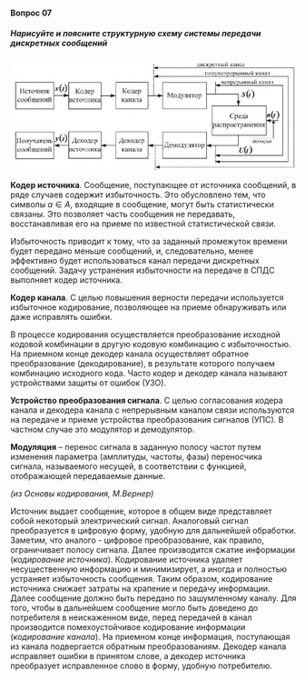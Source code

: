 #### Вопрос 07

##### Нарисуйте и поясните структурную схему системы передачи дискретных сообщений

![image-20220618190652865](Answer_1_7/image-20220618190652865.png)

**Кодер источника**. Сообщение, поступающее от источника сообщений, в ряде случаев содержит избыточность. Это обусловлено тем, что символы $a\in A$, входящие в сообщение, могут быть статистически связаны. Это позволяет часть сообщения не передавать, восстанавливая его на приеме по известной статистической связи. 

Избыточность приводит к тому, что за заданный промежуток времени будет передано меньше сообщений, и, следовательно, менее эффективно будет использоваться канал передачи дискретных сообщений. Задачу устранения избыточности на передаче в СПДС выполняет кодер источника. 

**Кодер канала**. С целью повышения верности передачи используется избыточное кодирование, позволяющее на приеме обнаруживать или даже исправлять ошибки. 

В процессе кодирования осуществляется преобразование исходной кодовой комбинации в другую кодовую комбинацию с избыточностью. На приемном конце декодер канала осуществляет обратное преобразование (декодирование), в результате которого получаем комбинацию исходного кода. Часто кодер и декодер канала называют устройствами защиты от ошибок (УЗО). 

**Устройство преобразования сигнала**. С целью согласования кодера канала и декодера канала с непрерывным каналом связи используются на передаче и приеме устройства преобразования сигналов (УПС). В частном случае это модулятор и демодулятор.

**Модуляция** – перенос сигнала в заданную полосу частот путем изменения параметра (амплитуды, частоты, фазы) переносчика сигнала, называемого несущей, в соответствии с функцией, отображающей передаваемые данные.

*(из Основы кодирования, М.Вернер)*

Источник выдает сообщение, которое в общем виде представляет собой некоторый электрический сигнал. Аналоговый сигнал преобразуется в цифровую форму, удобную для дальнейшей обработки. Заметим, что аналого - цифровое преобразование, как правило, ограничивает полосу сигнала. Далее производится сжатие информации (*кодирование источника*). Кодирование источника удаляет несущественную информацию и минимизирует, а иногда и полностью устраняет избыточность сообщения. Таким образом, кодирование источника снижает затраты на храпение и передачу информации. Далее сообщение должно быть передано по зашумленному каналу. Для того, чтобы в дальнейшем сообщение могло быть доведено до потребителя в неискаженном виде, перед передачей в канал производится помехоустойчивое кодирование информации (*кодирование канала*). На приемном конце информация, поступающая из канала подвергается обратным преобразованиям. Декодер канала исправляет ошибки в принятом слове, а декодер источника преобразует исправленное слово в форму, удобную потребителю.
